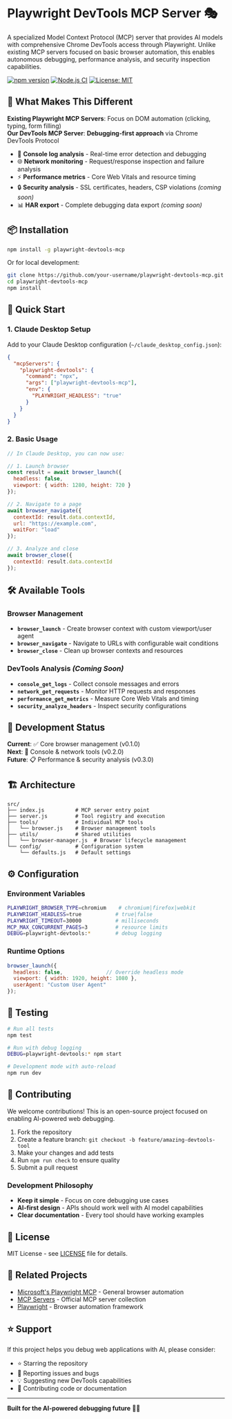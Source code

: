 # Playwright DevTools MCP Server 🎭

A specialized Model Context Protocol (MCP) server that provides AI models with comprehensive Chrome DevTools access through Playwright. Unlike existing MCP servers focused on basic browser automation, this enables autonomous debugging, performance analysis, and security inspection capabilities.

[![npm version](https://badge.fury.io/js/playwright-devtools-mcp.svg)](https://badge.fury.io/js/playwright-devtools-mcp)
[![Node.js CI](https://github.com/your-username/playwright-devtools-mcp/workflows/Node.js%20CI/badge.svg)](https://github.com/your-username/playwright-devtools-mcp/actions)
[![License: MIT](https://img.shields.io/badge/License-MIT-yellow.svg)](https://opensource.org/licenses/MIT)

## 🚀 What Makes This Different

**Existing Playwright MCP Servers**: Focus on DOM automation (clicking, typing, form filling)  
**Our DevTools MCP Server**: **Debugging-first approach** via Chrome DevTools Protocol

- 🐛 **Console log analysis** - Real-time error detection and debugging
- 🌐 **Network monitoring** - Request/response inspection and failure analysis  
- ⚡ **Performance metrics** - Core Web Vitals and resource timing
- 🔒 **Security analysis** - SSL certificates, headers, CSP violations *(coming soon)*
- 📊 **HAR export** - Complete debugging data export *(coming soon)*

## 📦 Installation

```bash
npm install -g playwright-devtools-mcp
```

Or for local development:
```bash
git clone https://github.com/your-username/playwright-devtools-mcp.git
cd playwright-devtools-mcp
npm install
```

## 🔧 Quick Start

### 1. Claude Desktop Setup

Add to your Claude Desktop configuration (`~/claude_desktop_config.json`):

```json
{
  "mcpServers": {
    "playwright-devtools": {
      "command": "npx",
      "args": ["playwright-devtools-mcp"],
      "env": {
        "PLAYWRIGHT_HEADLESS": "true"
      }
    }
  }
}
```

### 2. Basic Usage

```javascript
// In Claude Desktop, you can now use:

// 1. Launch browser
const result = await browser_launch({
  headless: false,
  viewport: { width: 1280, height: 720 }
});

// 2. Navigate to a page
await browser_navigate({
  contextId: result.data.contextId,
  url: "https://example.com",
  waitFor: "load"
});

// 3. Analyze and close
await browser_close({
  contextId: result.data.contextId
});
```

## 🛠️ Available Tools

### Browser Management
- **`browser_launch`** - Create browser context with custom viewport/user agent
- **`browser_navigate`** - Navigate to URLs with configurable wait conditions
- **`browser_close`** - Clean up browser contexts and resources

### DevTools Analysis *(Coming Soon)*
- **`console_get_logs`** - Collect console messages and errors
- **`network_get_requests`** - Monitor HTTP requests and responses
- **`performance_get_metrics`** - Measure Core Web Vitals and timing
- **`security_analyze_headers`** - Inspect security configurations

## 🔄 Development Status

**Current**: ✅ Core browser management (v0.1.0)  
**Next**: 🚧 Console & network tools (v0.2.0)  
**Future**: 📋 Performance & security analysis (v0.3.0)

## 🏗️ Architecture

```
src/
├── index.js          # MCP server entry point
├── server.js         # Tool registry and execution
├── tools/            # Individual MCP tools
│   └── browser.js    # Browser management tools
├── utils/            # Shared utilities
│   └── browser-manager.js  # Browser lifecycle management
└── config/           # Configuration system
    └── defaults.js   # Default settings
```

## ⚙️ Configuration

### Environment Variables
```bash
PLAYWRIGHT_BROWSER_TYPE=chromium    # chromium|firefox|webkit
PLAYWRIGHT_HEADLESS=true           # true|false
PLAYWRIGHT_TIMEOUT=30000           # milliseconds
MCP_MAX_CONCURRENT_PAGES=3         # resource limits
DEBUG=playwright-devtools:*        # debug logging
```

### Runtime Options
```javascript
browser_launch({
  headless: false,              // Override headless mode
  viewport: { width: 1920, height: 1080 },
  userAgent: "Custom User Agent"
});
```

## 🧪 Testing

```bash
# Run all tests
npm test

# Run with debug logging
DEBUG=playwright-devtools:* npm start

# Development mode with auto-reload
npm run dev
```

## 🤝 Contributing

We welcome contributions! This is an open-source project focused on enabling AI-powered web debugging.

1. Fork the repository
2. Create a feature branch: `git checkout -b feature/amazing-devtools-tool`
3. Make your changes and add tests
4. Run `npm run check` to ensure quality
5. Submit a pull request

### Development Philosophy
- **Keep it simple** - Focus on core debugging use cases
- **AI-first design** - APIs should work well with AI model capabilities  
- **Clear documentation** - Every tool should have working examples

## 📝 License

MIT License - see [LICENSE](LICENSE) file for details.

## 🔗 Related Projects

- [Microsoft's Playwright MCP](https://github.com/microsoft/playwright-mcp) - General browser automation
- [MCP Servers](https://github.com/modelcontextprotocol/servers) - Official MCP server collection
- [Playwright](https://playwright.dev/) - Browser automation framework

## ⭐ Support

If this project helps you debug web applications with AI, please consider:
- ⭐ Starring the repository
- 🐛 Reporting issues and bugs
- 💡 Suggesting new DevTools capabilities
- 🤝 Contributing code or documentation

---

**Built for the AI-powered debugging future** 🤖✨